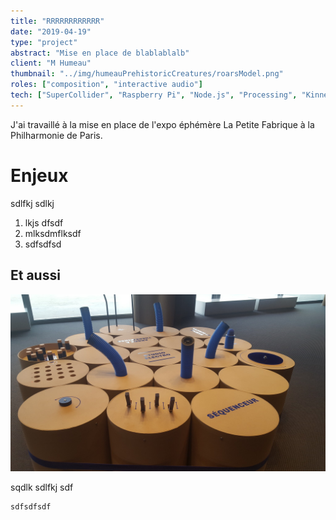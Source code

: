 ```yaml
---
title: "RRRRRRRRRRRR"
date: "2019-04-19"
type: "project" 
abstract: "Mise en place de blablablalb"
client: "M Humeau"
thumbnail: "../img/humeauPrehistoricCreatures/roarsModel.png"
roles: ["composition", "interactive audio"]
tech: ["SuperCollider", "Raspberry Pi", "Node.js", "Processing", "Kinnect SDK"]
---
```

J'ai travaillé à la mise en place de l'expo éphémère La Petite Fabrique à la Philharmonie de Paris.


# Enjeux 
sdlfkj sdlkj 

1. lkjs dfsdf
2. mlksdmflksdf
3. sdfsdfsd

## Et aussi

![Studio Electro](../img/philharmoniePetiteFabrique/electro.jpg)

sqdlk sdlfkj sdf

```
sdfsdfsdf
```
